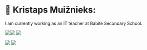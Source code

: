 # 💫 Kristaps Muižnieks:

I am currently working as an IT teacher at Babite Secondary School.

![](http://github-profile-summary-cards.vercel.app/api/cards/profile-details?username=krmu&theme=default)![](http://github-profile-summary-cards.vercel.app/api/cards/productive-time?username=krmu&theme=default&utcOffset=8)
![](http://github-profile-summary-cards.vercel.app/api/cards/repos-per-language?username=krmu&theme=default)

![](http://github-profile-summary-cards.vercel.app/api/cards/most-commit-language?username=krmu&theme=default) ![](http://github-profile-summary-cards.vercel.app/api/cards/stats?username=krmu&theme=default)
